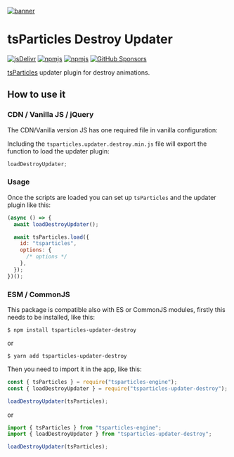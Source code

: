 [![banner](https://particles.js.org/images/banner2.png)](https://particles.js.org)

# tsParticles Destroy Updater

[![jsDelivr](https://data.jsdelivr.com/v1/package/npm/tsparticles-updater-destroy/badge)](https://www.jsdelivr.com/package/npm/tsparticles-updater-destroy)
[![npmjs](https://badge.fury.io/js/tsparticles-updater-destroy.svg)](https://www.npmjs.com/package/tsparticles-updater-destroy)
[![npmjs](https://img.shields.io/npm/dt/tsparticles-updater-destroy)](https://www.npmjs.com/package/tsparticles-updater-destroy) [![GitHub Sponsors](https://img.shields.io/github/sponsors/matteobruni)](https://github.com/sponsors/matteobruni)

[tsParticles](https://github.com/matteobruni/tsparticles) updater plugin for destroy animations.

## How to use it

### CDN / Vanilla JS / jQuery

The CDN/Vanilla version JS has one required file in vanilla configuration:

Including the `tsparticles.updater.destroy.min.js` file will export the function to load the updater plugin:

```javascript
loadDestroyUpdater;
```

### Usage

Once the scripts are loaded you can set up `tsParticles` and the updater plugin like this:

```javascript
(async () => {
  await loadDestroyUpdater();

  await tsParticles.load({
    id: "tsparticles",
    options: {
      /* options */
    },
  });
})();
```

### ESM / CommonJS

This package is compatible also with ES or CommonJS modules, firstly this needs to be installed, like this:

```shell
$ npm install tsparticles-updater-destroy
```

or

```shell
$ yarn add tsparticles-updater-destroy
```

Then you need to import it in the app, like this:

```javascript
const { tsParticles } = require("tsparticles-engine");
const { loadDestroyUpdater } = require("tsparticles-updater-destroy");

loadDestroyUpdater(tsParticles);
```

or

```javascript
import { tsParticles } from "tsparticles-engine";
import { loadDestroyUpdater } from "tsparticles-updater-destroy";

loadDestroyUpdater(tsParticles);
```
